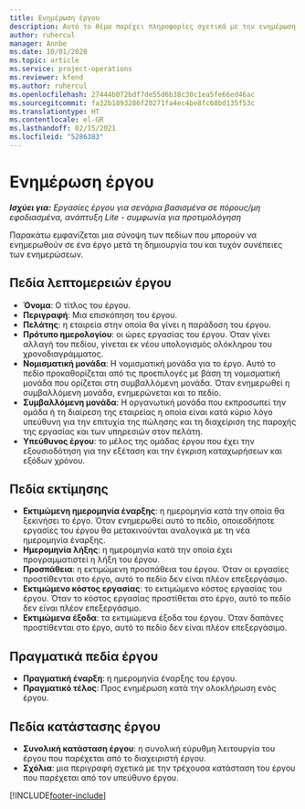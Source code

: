 ```yaml
---
title: Ενημέρωση έργου
description: Αυτό το θέμα παρέχει πληροφορίες σχετικά με την ενημέρωση έργων Project Operations.
author: ruhercul
manager: Annbe
ms.date: 10/01/2020
ms.topic: article
ms.service: project-operations
ms.reviewer: kfend
ms.author: ruhercul
ms.openlocfilehash: 27444b072bdf7de55d6b38c30c1ea5fe66ed46ac
ms.sourcegitcommit: fa32b1893286f20271fa4ec4be8fc68bd135f53c
ms.translationtype: HT
ms.contentlocale: el-GR
ms.lasthandoff: 02/15/2021
ms.locfileid: "5286383"
---
```

# <a name="update-a-project"></a>Ενημέρωση έργου

_**Ισχύει για:** Εργασίες έργου για σενάρια βασισμένα σε πόρους/μη εφοδιασμένα, ανάπτυξη Lite - συμφωνία για προτιμολόγηση_

Παρακάτω εμφανίζεται μια σύνοψη των πεδίων που μπορούν να ενημερωθούν σε ένα έργο μετά τη δημιουργία του και τυχόν συνέπειες των ενημερώσεων.

## <a name="project-detail-fields"></a>Πεδία λεπτομερειών έργου

- **Όνομα**: Ο τίτλος του έργου.
- **Περιγραφή**: Μια επισκόπηση του έργου.
- **Πελάτης**: η εταιρεία στην οποία θα γίνει η παράδοση του έργου.
- **Πρότυπο ημερολογίου**: οι ώρες εργασίας του έργου. Όταν γίνει αλλαγή του πεδίου, γίνεται εκ νέου υπολογισμός ολόκληρου του χρονοδιαγράμματος.
- **Νομισματική μονάδα**: Η νομισματική μονάδα για το έργο. Αυτό το πεδίο προκαθορίζεται από τις προεπιλογές με βάση τη νομισματική μονάδα που ορίζεται στη συμβαλλόμενη μονάδα. Όταν ενημερωθεί η συμβαλλόμενη μονάδα, ενημερώνεται και το πεδίο.
- **Συμβαλλόμενη μονάδα**: Η οργανωτική μονάδα που εκπροσωπεί την ομάδα ή τη διαίρεση της εταιρείας η οποία είναι κατά κύριο λόγο υπεύθυνη για την επιτυχία της πώλησης και τη διαχείριση της παροχής της εργασίας και των υπηρεσιών στον πελάτη. 
- **Υπεύθυνος έργου**: το μέλος της ομάδας έργου που έχει την εξουσιοδότηση για την εξέταση και την έγκριση καταχωρήσεων και εξόδων χρόνου.

## <a name="estimate-fields"></a>Πεδία εκτίμησης

- **Εκτιμώμενη ημερομηνία έναρξης**: η ημερομηνία κατά την οποία θα ξεκινήσει το έργο. Όταν ενημερωθεί αυτό το πεδίο, οποιεσδήποτε εργασίες του έργου θα μετακινούνται αναλογικά με τη νέα ημερομηνία έναρξης.
- **Ημερομηνία λήξης**: η ημερομηνία κατά την οποία έχει προγραμματιστεί η λήξη του έργου.
- **Προσπάθεια**: η εκτιμώμενη προσπάθεια του έργου. Όταν οι εργασίες προστίθενται στο έργο, αυτό το πεδίο δεν είναι πλέον επεξεργάσιμο.
- **Εκτιμώμενο κόστος εργασίας**: το εκτιμώμενο κόστος εργασίας του έργου. Όταν το κόστος εργασίας προστίθεται στο έργο, αυτό το πεδίο δεν είναι πλέον επεξεργάσιμο.
- **Εκτιμώμενα έξοδα**: τα εκτιμώμενα έξοδα του έργου. Όταν δαπάνες προστίθενται στο έργο, αυτό το πεδίο δεν είναι πλέον επεξεργάσιμο.

## <a name="project-actual-fields"></a>Πραγματικά πεδία έργου
- **Πραγματική έναρξη**: η ημερομηνία έναρξης του έργου.
- **Πραγματικό τέλος**: Προς ενημέρωση κατά την ολοκλήρωση ενός έργου.

## <a name="project-status-fields"></a>Πεδία κατάστασης έργου

- **Συνολική κατάσταση έργου**: η συνολική εύρυθμη λειτουργία του έργου που παρέχεται από το διαχειριστή έργου.
- **Σχόλια**: μια περιγραφή σχετικά με την τρέχουσα κατάσταση του έργου που παρέχεται από τον υπεύθυνο έργου.



[!INCLUDE[footer-include](../includes/footer-banner.md)]